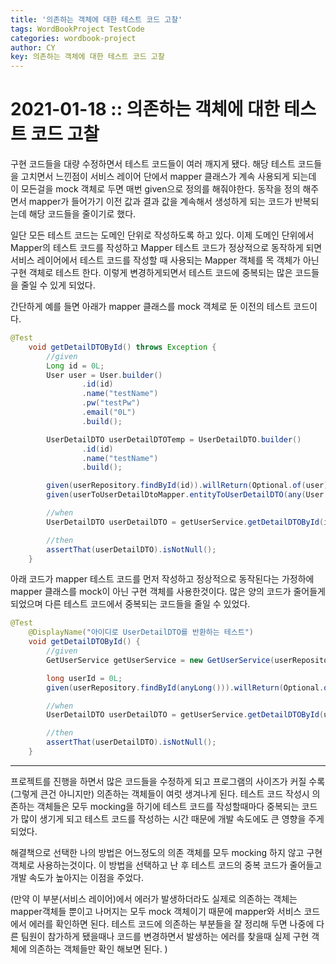 ```yaml
---
title: '의존하는 객체에 대한 테스트 코드 고찰'
tags: WordBookProject TestCode
categories: wordbook-project
author: CY
key: 의존하는 객체에 대한 테스트 코드 고찰
---
```

# 2021-01-18 :: 의존하는 객체에 대한 테스트 코드 고찰

구현 코드들을 대량 수정하면서 테스트 코드들이 여러 깨지게 됐다. 해당 테스트 코드들을 고치면서 느낀점이 서비스 레이어 단에서 mapper 클래스가 계속 사용되게 되는데 이 모든걸을 mock 객체로 두면 매번 given으로 정의를 해줘야한다. 동작을 정의 해주면서 mapper가 들어가기 이전 값과 결과 값을 계속해서 생성하게 되는 코드가 반복되는데 해당 코드들을 줄이기로 했다. 

일단 모든 테스트 코드는 도메인 단위로 작성하도록 하고 있다. 이제 도메인 단위에서 Mapper의 테스트 코드를 작성하고 Mapper 테스트 코드가 정상적으로 동작하게 되면 서비스 레이어에서 테스트 코드를 작성할 때 사용되는 Mapper 객체를 목 객체가 아닌 구현 객체로 테스트 한다. 이렇게 변경하게되면서 테스트 코드에 중복되는 많은 코드들을  줄일 수 있게 되었다. 

간단하게 예를 들면 아래가 mapper 클래스를 mock 객체로 둔 이전의 테스트 코드이다.

```java
@Test
    void getDetailDTOById() throws Exception {
        //given
        Long id = 0L;
        User user = User.builder()
                .id(id)
                .name("testName")
                .pw("testPw")
                .email("0L")
                .build();

        UserDetailDTO userDetailDTOTemp = UserDetailDTO.builder()
                .id(id)
                .name("testName")
                .build();

        given(userRepository.findById(id)).willReturn(Optional.of(user));
        given(userToUserDetailDtoMapper.entityToUserDetailDTO(any(User.class))).willReturn(userDetailDTOTemp);

        //when
        UserDetailDTO userDetailDTO = getUserService.getDetailDTOById(id);

        //then
        assertThat(userDetailDTO).isNotNull();
    }
```

아래 코드가 mapper 테스트 코드를 먼저 작성하고 정상적으로 동작된다는 가정하에 mapper 클래스를 mock이 아닌 구현 객체를 사용한것이다. 많은 양의 코드가 줄어들게 되었으며  다른 테스트 코드에서 중복되는 코드들을 줄일 수 있었다.

```java
@Test
    @DisplayName("아이디로 UserDetailDTO를 반환하는 테스트")
    void getDetailDTOById() {
        //given
        GetUserService getUserService = new GetUserService(userRepository, userToUserDetailDtoMapper);

        long userId = 0L;
        given(userRepository.findById(anyLong())).willReturn(Optional.of(DomainFactory.createUser(userId)));

        //when
        UserDetailDTO userDetailDTO = getUserService.getDetailDTOById(userId);

        //then
        assertThat(userDetailDTO).isNotNull();
    }
```

---

프로젝트를 진행을 하면서 많은 코드들을 수정하게 되고 프로그램의 사이즈가 커질 수록(그렇게 큰건 아니지만) 의존하는 객체들이 여럿 생겨나게 된다. 테스트 코드 작성시 의존하는 객체들은 모두 mocking을 하기에 테스트 코드를 작성할때마다 중복되는 코드가 많이 생기게 되고 테스트 코드를 작성하는 시간 때문에 개발 속도에도 큰 영향을 주게 되었다. 

해결책으로 선택한 나의 방법은 어느정도의 의존 객체를 모두 mocking 하지 않고 구현 객체로 사용하는것이다. 이 방법을 선택하고 난 후 테스트 코드의 중복 코드가 줄어들고 개발 속도가 높아지는 이점을 주었다.

(만약 이 부분(서비스 레이어)에서 에러가 발생하더라도 실제로 의존하는 객체는 mapper객체들 뿐이고 나머지는 모두 mock 객체이기 때문에 mapper와 서비스 코드에서 에러를 확인하면 된다. 테스트 코드에 의존하는 부분들을 잘 정리해 두면 나중에 다른 팀원이 참가하게 됐을때나 코드를 변경하면서 발생하는 에러를 찾을때 실제 구현 객체에 의존하는 객체들만 확인 해보면 된다. )